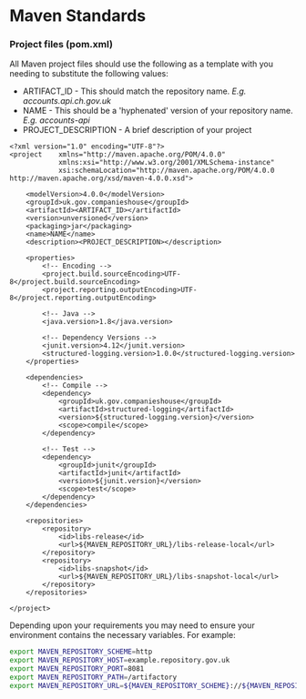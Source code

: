 Maven Standards
==

### Project files (**pom.xml**)
All Maven project files should use the following as a template with you needing to substitute the following values:
- ARTIFACT_ID - This should match the repository name. *E.g. accounts.api.ch.gov.uk*
- NAME - This should be a 'hyphenated' version of your repository name. *E.g. accounts-api*
- PROJECT_DESCRIPTION - A brief description of your project

```
<?xml version="1.0" encoding="UTF-8"?>
<project    xmlns="http://maven.apache.org/POM/4.0.0"
            xmlns:xsi="http://www.w3.org/2001/XMLSchema-instance"
            xsi:schemaLocation="http://maven.apache.org/POM/4.0.0 http://maven.apache.org/xsd/maven-4.0.0.xsd">

    <modelVersion>4.0.0</modelVersion>
    <groupId>uk.gov.companieshouse</groupId>
    <artifactId><ARTIFACT_ID></artifactId>
    <version>unversioned</version>
    <packaging>jar</packaging>
    <name>NAME</name>
    <description><PROJECT_DESCRIPTION></description>

    <properties>
        <!-- Encoding -->
        <project.build.sourceEncoding>UTF-8</project.build.sourceEncoding>
        <project.reporting.outputEncoding>UTF-8</project.reporting.outputEncoding>

        <!-- Java -->
        <java.version>1.8</java.version>

        <!-- Dependency Versions -->
        <junit.version>4.12</junit.version>
        <structured-logging.version>1.0.0</structured-logging.version>
    </properties>

    <dependencies>
        <!-- Compile -->
        <dependency>
            <groupId>uk.gov.companieshouse</groupId>
            <artifactId>structured-logging</artifactId>
            <version>${structured-logging.version}</version>
            <scope>compile</scope>
        </dependency>

        <!-- Test -->
        <dependency>
            <groupId>junit</groupId>
            <artifactId>junit</artifactId>
            <version>${junit.version}</version>
            <scope>test</scope>
        </dependency>
    </dependencies>

    <repositories>
        <repository>
            <id>libs-release</id>
            <url>${MAVEN_REPOSITORY_URL}/libs-release-local</url>
        </repository>
        <repository>
            <id>libs-snapshot</id>
            <url>${MAVEN_REPOSITORY_URL}/libs-snapshot-local</url>
        </repository>
    </repositories>

</project>

```

Depending upon your requirements you may need to ensure your environment contains the necessary variables. For example:

```bash
export MAVEN_REPOSITORY_SCHEME=http
export MAVEN_REPOSITORY_HOST=example.repository.gov.uk
export MAVEN_REPOSITORY_PORT=8081
export MAVEN_REPOSITORY_PATH=/artifactory
export MAVEN_REPOSITORY_URL=${MAVEN_REPOSITORY_SCHEME}://${MAVEN_REPOSITORY_HOST}:${MAVEN_REPOSITORY_PORT}${MAVEN_REPOSITORY_PATH}
```

